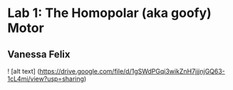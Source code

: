 # Lab 1: The Homopolar (aka goofy) Motor
## Vanessa Felix
! [alt text] (https://drive.google.com/file/d/1gSWdPGqi3wikZnH7jjjnjGQ63-1cL4mi/view?usp=sharing)
